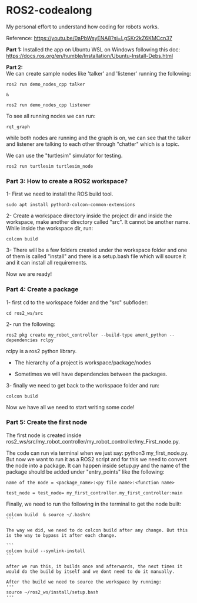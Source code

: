 # ROS2-codealong
My personal effort to understand how coding for robots works.


Reference: https://youtu.be/0aPbWsyENA8?si=LgSKr2kZ6KMCcn37

__Part 1:__  Installed the app on Ubuntu WSL on Windows following this doc:
https://docs.ros.org/en/humble/Installation/Ubuntu-Install-Debs.html



__Part 2:__  
We can create sample nodes like 'talker' and 'listener' running the following:

```
ros2 run demo_nodes_cpp talker

& 

ros2 run demo_nodes_cpp listener
```

To see all running nodes we can run:

```
rqt_graph
```

while both nodes are running and the graph is on, we can see that the talker and listener are talking to each other through "chatter" which is a topic.


We can use the "turtlesim" simulator for testing. 

```
ros2 run turtlesim turtlesim_node
```

### Part 3: How to create a ROS2 workspace?

1- First we need to install the ROS build tool.

```
sudo apt install python3-colcon-common-extensions
```
2- Create a workspace directory inside the project dir and inside the workspace, make another directory called "src". It cannot be another name. While inside the workspace dir, run:

```
colcon build
```
3- There will be a few folders created under the workspace folder and one of them is called "install" and there is a setup.bash file which will source it and it can install all requirements.

Now we are ready!


### Part 4: Create a package

1- first cd to the workspace folder and the "src" subfloder:

```
cd ros2_ws/src
```

2- run the following:

```
ros2 pkg create my_robot_controller --build-type ament_python --dependencies rclpy
```

rclpy is a ros2 python library. 

- The hierarchy of a project is workspace/package/nodes

- Sometimes we will have dependencies between the packages. 


3- finally we need to get back to the workspace folder and run:
```
colcon build
```

Now we have all we need to start writing some code!


### Part 5: Create the first node

The first node is created inside ros2_ws/src/my_robot_controller/my_robot_controller/my_First_node.py.

The code can run via terminal when we just say:  python3 my_first_node.py.  But now we want to run it as a ROS2 script and for this we need to convert the node into a package. It can happen inside setup.py and the name of the package should be added under "entry_points" like the following:
```
name of the node = <package_name>:<py file name>:<function name>

test_node = test_node= my_first_controller.my_first_controller:main
```

Finally, we need to run the following in the terminal to get the node built:

````
colcon build  & source ~/.bashrc
```

The way we did, we need to do colcon build after any change. But this is the way to bypass it after each change. 

```
colcon build --symlink-install
```

after we run this, it builds once and afterwards, the next times it would do the build by itself and we dont need to do it manually. 

After the build we need to source the workspace by running:
'''
source ~/ros2_ws/install/setup.bash
'''



